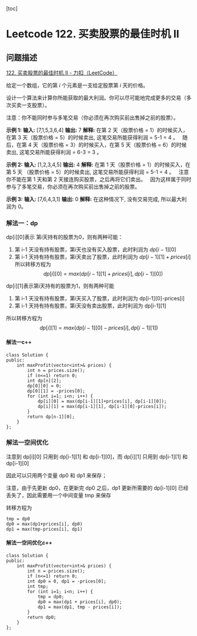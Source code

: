 [toc]

# Leetcode 122. 买卖股票的最佳时机 II

## 问题描述

[122. 买卖股票的最佳时机 II - 力扣（LeetCode）](https://leetcode-cn.com/problems/best-time-to-buy-and-sell-stock-ii/)

给定一个数组，它的第 *i* 个元素是一支给定股票第 *i* 天的价格。

设计一个算法来计算你所能获取的最大利润。你可以尽可能地完成更多的交易（多次买卖一支股票）。

注意：你不能同时参与多笔交易（你必须在再次购买前出售掉之前的股票）。

**示例 1:**
**输入:** \[7,1,5,3,6,4\]
**输出:** 7
**解释:** 在第 2 天（股票价格 = 1）的时候买入，在第 3 天（股票价格 = 5）的时候卖出, 这笔交易所能获得利润 = 5\-1 = 4 。
     随后，在第 4 天（股票价格 = 3）的时候买入，在第 5 天（股票价格 = 6）的时候卖出, 这笔交易所能获得利润 = 6\-3 = 3 。

**示例 2:**
**输入:** \[1,2,3,4,5\]
**输出:** 4
**解释:** 在第 1 天（股票价格 = 1）的时候买入，在第 5 天 （股票价格 = 5）的时候卖出, 这笔交易所能获得利润 = 5\-1 = 4 。
     注意你不能在第 1 天和第 2 天接连购买股票，之后再将它们卖出。
     因为这样属于同时参与了多笔交易，你必须在再次购买前出售掉之前的股票。

**示例 3:**
**输入:** \[7,6,4,3,1\]
**输出:** 0
**解释:** 在这种情况下, 没有交易完成, 所以最大利润为 0。

### 解法一：dp

dp[i][0]表示 第i天持有的股票为0，则有两种可能：
1. 第 i-1 天没有持有股票，第i天也没有买入股票，此时利润为 $dp[i-1][0]$
2. 第 i-1 天持有持有股票，第i天卖出了股票，此时利润为 $dp[i-1][1] + prices[i]$
所以转移方程为
$$
dp[i][0] = max(dp[i-1][1]+prices[i], dp[i-1][0])
$$

dp[i][1]表示第i天持有的股票为1，则有两种可能
1. 第 i-1 天没有持有股票，第i天买入了股票，此时利润为 dp[i-1][0]-prices[i]
2. 第 i-1 天持有持有股票，第i天没有卖出股票，此时利润为 dp[i-1][1]

所以转移方程为
$$
dp[i][1] = max(dp[i-1][0]-prices[i], dp[i-1][1])
$$


#### 解法一c++

```
class Solution {
public:
    int maxProfit(vector<int>& prices) {
        int n = prices.size();
        if (n<=1) return 0;
        int dp[n][2];
        dp[0][0] = 0;
        dp[0][1] = -prices[0];
        for (int i=1; i<n; i++) {
            dp[i][0] = max(dp[i-1][1]+prices[i], dp[i-1][0]);
            dp[i][1] = max(dp[i-1][1], dp[i-1][0]-prices[i]);
        }
        return dp[n-1][0];
    }
};
```

### 解法一空间优化

注意到 dp[i][0] 只用到 dp[i-1][1] 和 dp[i-1][0]，而 dp[i][1] 只用到 dp[i-1][1] 和 dp[i-1][0]

因此可以只用两个变量 dp0 和 dp1 来保存；

注意，由于先更新 dp0，在更新完 dp0 之后，dp1 更新所需要的 dp[i-1][0] 已经丢失了，因此需要用一个中间变量 tmp 来保存

转移方程为 

```
tmp = dp0
dp0 = max(dp1+prices[i], dp0)
dp1 = max(tmp-prices[i], dp1)
```


#### 解法一空间优化c++

```
class Solution {
public:
    int maxProfit(vector<int>& prices) {
        int n = prices.size();
        if (n<=1) return 0;
        int dp0 = 0, dp1 = -prices[0];
        int tmp;
        for (int i=1; i<n; i++) {
            tmp = dp0;
            dp0 = max(dp1 + prices[i], dp0);
            dp1 = max(dp1, tmp - prices[i]);
        }
        return dp0;
    }
};
```
